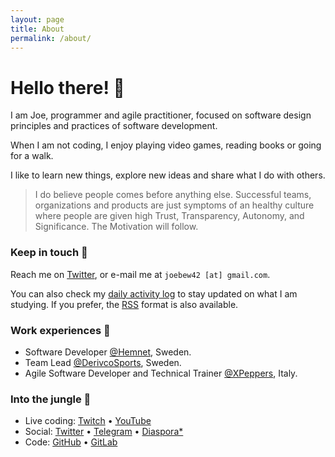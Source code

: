```yaml
---
layout: page
title: About
permalink: /about/
---
```


# Hello there! :wave:

I am Joe, programmer and agile practitioner, focused on software design principles and practices of software development.

When I am not coding, I enjoy playing video games, reading books or going for a walk.

I like to learn new things, explore new ideas and share what I do with others.

> I do believe people comes before anything else. Successful teams, organizations and products are just symptoms of an healthy culture where people are given high Trust, Transparency, Autonomy, and Significance. The Motivation will follow.

### Keep in touch :bookmark:

Reach me on [Twitter](https://twitter.com/joebew42), or e-mail me at `joebew42 [at] gmail.com`.

You can also check my [daily activity log](http://joebew42.github.io/events.xml) to stay updated on what I am studying. If you prefer, the [RSS](https://daily2rss.herokuapp.com/rss/?url=http://joebew42.github.io/events) format is also available.

### Work experiences :briefcase:

- Software Developer [@Hemnet](https://twitter.com/hemnet), Sweden.
- Team Lead [@DerivcoSports](https://twitter.com/derivcosports), Sweden.
- Agile Software Developer and Technical Trainer [@XPeppers](https://twitter.com/xpeppers), Italy.

### Into the jungle :palm_tree:

- Live coding: [Twitch](https://twitch.tv/joebew42) • [YouTube](https://www.youtube.com/channel/UCEt-X-5yZ86SYTNDbSQgVAQ)
- Social: [Twitter](https://twitter.com/joebew42) • [Telegram](https://t.me/joebew42) • [Diaspora*](https://joindiaspora.com/people/fdc8e995614a2609)
- Code: [GitHub](https://github.com/joebew42) • [GitLab](https://gitlab.com/joebew42)

